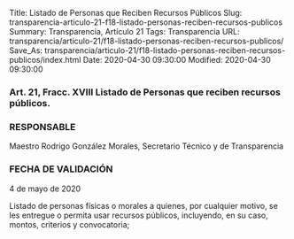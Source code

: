 Title: Listado de Personas que Reciben Recursos Públicos
Slug: transparencia-articulo-21-f18-listado-personas-reciben-recursos-publicos
Summary: Transparencia, Artículo 21
Tags: Transparencia
URL: transparencia/articulo-21/f18-listado-personas-reciben-recursos-publicos/
Save_As: transparencia/articulo-21/f18-listado-personas-reciben-recursos-publicos/index.html
Date: 2020-04-30 09:30:00
Modified: 2020-04-30 09:30:00


### Art. 21, Fracc. XVIII Listado de Personas que reciben recursos públicos.

### RESPONSABLE

Maestro Rodrigo González Morales, Secretario Técnico y de Transparencia

### FECHA DE VALIDACIÓN

4 de mayo de 2020

Listado de personas físicas o morales a quienes, por cualquier motivo, se les entregue o permita usar recursos públicos, incluyendo, en su caso, montos, criterios y convocatoria;


